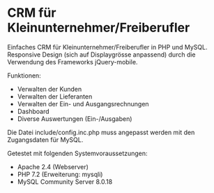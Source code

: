 # CRM für Kleinunternehmer/Freiberufler
Einfaches CRM für Kleinunternehmer/Freiberufler in PHP und MySQL. Responsive Design (sich auf Displaygrösse anpassend) durch die Verwendung des Frameworks jQuery-mobile.

Funktionen:
- Verwalten der Kunden
- Verwalten der Lieferanten
- Verwalten der Ein- und Ausgangsrechnungen
- Dashboard
- Diverse Auswertungen (Ein-/Ausgaben)

Die Datei include/config.inc.php muss angepasst werden mit den Zugangsdaten für MySQL.

Getestet mit folgenden Systemvoraussetzungen:
- Apache 2.4 (Webserver)
- PHP 7.2 (Erweiterung: mysqli)
- MySQL Community Server 8.0.18 
